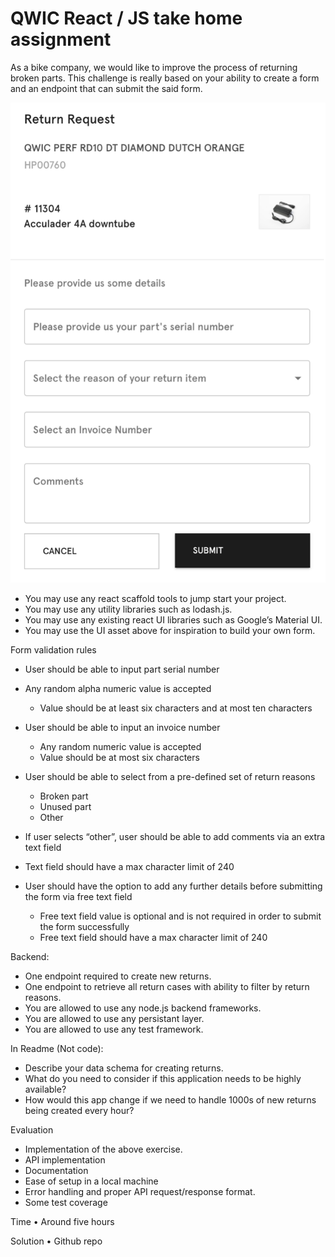 # QWIC React / JS take home assignment

As a bike company, we would like to improve the process of returning broken parts. This challenge is really based on your ability to create a form and an endpoint that can submit the said form.

![](assets/form.png)

-   You may use any react scaffold tools to jump start your project.
-   You may use any utility libraries such as lodash.js.
-   You may use any existing react UI libraries such as Google’s Material UI.
-   You may use the UI asset above for inspiration to build your own form.

Form validation rules

-   User should be able to input part serial number
-   Any random alpha numeric value is accepted
    -   Value should be at least six characters and at most ten characters
-   User should be able to input an invoice number
    -   Any random numeric value is accepted
    -   Value should be at most six characters
-   User should be able to select from a pre-defined set of return reasons

    -   Broken part
    -   Unused part
    -   Other

-   If user selects “other”, user should be able to add comments via an extra text field
-   Text field should have a max character limit of 240
-   User should have the option to add any further details before submitting the form via free text field
    -   Free text field value is optional and is not required in order to submit the form successfully
    -   Free text field should have a max character limit of 240

Backend:

-   One endpoint required to create new returns.
-   One endpoint to retrieve all return cases with ability to filter by return reasons.
-   You are allowed to use any node.js backend frameworks.
-   You are allowed to use any persistant layer.
-   You are allowed to use any test framework.

In Readme (Not code):

-   Describe your data schema for creating returns.
-   What do you need to consider if this application needs to be highly available?
-   How would this app change if we need to handle 1000s of new returns being created every hour? 

Evaluation
- Implementation of the above exercise.
- API implementation
- Documentation
- Ease of setup in a local machine
- Error handling and proper API request/response format.
- Some test coverage

Time
• Around five hours

Solution
• Github repo

